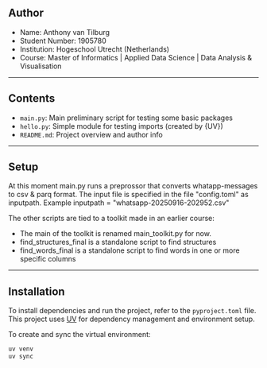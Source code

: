 ## Author

- Name: Anthony van Tilburg 
- Student Number: 1905780
- Institution: Hogeschool Utrecht (Netherlands) 
- Course: Master of Informatics | Applied Data Science | Data Analysis & Visualisation

---

## Contents

- `main.py`: Main preliminary script for testing some basic packages
- `hello.py`: Simple module for testing imports (created by {UV})
- `README.md`: Project overview and author info

---

## Setup

At this moment main.py runs a preprossor that converts whatapp-messages to csv & parq format.
The input file is specified in the file "config.toml" as inputpath. Example inputpath = "whatsapp-20250916-202952.csv"

The other scripts are tied to a toolkit made in an earlier course:
  - The main of the toolkit is renamed main_toolkit.py for now.
  - find_structures_final is a standalone script to find structures
  - find_words_final is a standalone script to find words in one or more specific columns

---

## Installation

To install dependencies and run the project, refer to the `pyproject.toml` file.  
This project uses [UV](https://github.com/astral-sh/uv) for dependency management and environment setup.

To create and sync the virtual environment:

```bash
uv venv
uv sync